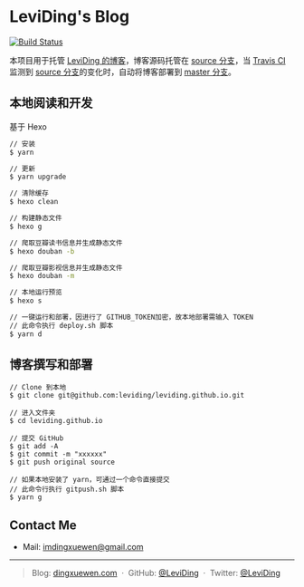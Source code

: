 # LeviDing's Blog

[![Build Status](https://travis-ci.org/leviding/leviding.github.io.svg?branch=source)](https://travis-ci.org/leviding/leviding.github.io)

本项目用于托管 [LeviDing 的博客](https://dingxuewen.com/)，博客源码托管在 [source 分支](https://github.com/leviding/leviding.github.io/tree/source)，当 [Travis CI](https://www.travis-ci.org) 监测到 [source 分支](https://github.com/leviding/leviding.github.io/tree/source)的变化时，自动将博客部署到 [master 分支](https://github.com/leviding/leviding.github.io/tree/master)。


## 本地阅读和开发

基于 Hexo

```bash
// 安装
$ yarn

// 更新
$ yarn upgrade

// 清除缓存
$ hexo clean

// 构建静态文件
$ hexo g

// 爬取豆瓣读书信息并生成静态文件
$ hexo douban -b

// 爬取豆瓣影视信息并生成静态文件
$ hexo douban -m

// 本地运行预览
$ hexo s

// 一键运行和部署，因进行了 GITHUB_TOKEN加密，故本地部署需输入 TOKEN
// 此命令执行 deploy.sh 脚本
$ yarn d
```


## 博客撰写和部署

```
// Clone 到本地
$ git clone git@github.com:leviding/leviding.github.io.git

// 进入文件夹
$ cd leviding.github.io

// 提交 GitHub
$ git add -A
$ git commit -m "xxxxxx"
$ git push original source

// 如果本地安装了 yarn，可通过一个命令直接提交
// 此命令行执行 gitpush.sh 脚本
$ yarn g
```


## Contact Me

- Mail: [imdingxuewen@gmail.com](mailto:imdingxuewen@gmail.com)

---

> Blog: [dingxuewen.com](https://dingxuewen.com/) &nbsp;&middot;&nbsp;
> GitHub: [@LeviDing](https://github.com/leviding) &nbsp;&middot;&nbsp;
> Twitter: [@LeviDing](https://twitter.com/xuewending)
